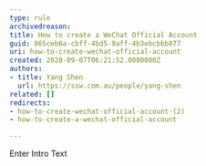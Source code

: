 ```yaml
---
type: rule
archivedreason: 
title: How to create a WeChat Official Account
guid: 065ceb6a-cbff-4bd5-9aff-4b3ebcbbb877
uri: how-to-create-wechat-official-account
created: 2020-09-07T06:21:52.0000000Z
authors:
- title: Yang Shen
  url: https://ssw.com.au/people/yang-shen
related: []
redirects:
- how-to-create-wechat-official-account-(2)
- how-to-create-a-wechat-official-account

---
```



Enter Intro Text
<br><excerpt class='endintro'></excerpt><br>



